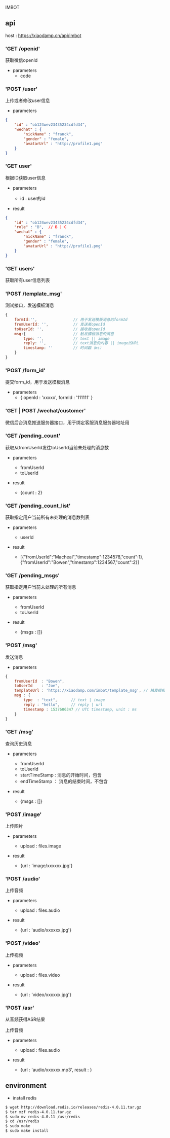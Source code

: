 IMBOT

## api

host : https://xiaodamp.cn/api/imbot

### 'GET /openid'

获取微信openId

- parameters
    - code    

### 'POST /user'

上传或者修改user信息

- parameters

```json
{
	"id" : "ob124wev23435234cdfd34",
    "wechat" : {
    	"nickName" : "franck",
    	"gender" : "female",
    	"avatarUrl" : "http://profile1.png"
    }
}
```

### 'GET user'

根据ID获取user信息

- parameters
    - id : user的id

- result

```json
{
    "id" : "ob124wev23435234cdfd34",
    "role" : "B",  // B | C
    "wechat" : {
    	"nickName" : "franck",
    	"gender" : "female",
    	"avatarUrl" : "http://profile1.png"
    }
}
```

### 'GET users'

获取所有user信息列表


### 'POST /template_msg'

测试接口，发送模板消息

```js
{
    formId:'',                // 用于发送模板消息的formId
    fromUserId: '',           // 发送者openId
    toUserId: '',             // 接收者openId
    msg:{                     // 触发模板消息的消息
        type: '',             // text || image
        reply: '',            // text消息的内容 || image的URL
        timestamp: ''         // 时间戳（ms）
    }
}
```

### 'POST /form_id'

提交form_id，用于发送模板消息

- parameters
    - { openId : 'xxxxx', formId : '111111' }

### 'GET | POST /wechat/customer'

微信后台消息推送服务器接口，用于绑定客服消息服务器地址用

### 'GET /pending_count'

获取从fromUserId发往toUserId当前未处理的消息数

- parameters
    - fromUserId
    - toUserId

- result
    - {count : 2} 

### 'GET /pending_count_list'

获取指定用户当前所有未处理的消息数列表

- parameters
    - userId

- result
    - [{"fromUserId":"Macheal","timestamp":1234578,"count":1},{"fromUserId":"Bowen","timestamp":1234567,"count":2}]

### 'GET /pending_msgs'

获取指定用户当前未处理的所有消息

- parameters
    - fromUserId
    - toUserId

- result
    - {msgs : []}

### 'POST /msg'

发送消息

- parameters

```js
{
    fromUserId  : "Bowen", 
    toUserId    : "Joe",
    templateUrl : 'https://xiaodamp.com/imbot/template_msg', // 触发模板消息时的回调地址，参见'POST /template_msg'接口
    msg : {
        type  : "text",      // text | image
        reply : "hello",     // reply | url
        timestamp : 1537606347 // UTC timestamp, unit : ms
    }
}
```

### 'GET /msg'

查询历史消息

- parameters
    - fromUserId
    - toUserId
    - startTimeStamp : 消息的开始时间，包含
    - endTimeStamp ： 消息的结束时间，不包含

- result
    - {msgs : []}

### 'POST /image'

上传图片

- parameters
    - upload : files.image

- result
    - {url : 'image/xxxxxx.jpg'}

### 'POST /audio'

上传音频

- parameters
    - upload : files.audio

- result
    - {url : 'audio/xxxxxx.jpg'}

### 'POST /video'

上传视频

- parameters
    - upload : files.video

- result
    - {url : 'video/xxxxxx.jpg'}

### 'POST /asr'

从音频获得ASR结果

上传音频

- parameters
    - upload : files.audio

- result
    - {url : 'audio/xxxxxx.mp3', result : }

## environment

- install redis

```bash
$ wget http://download.redis.io/releases/redis-4.0.11.tar.gz
$ tar xzf redis-4.0.11.tar.gz
$ sudo mv redis-4.0.11 /usr/redis
$ cd /usr/redis
$ sudo make
$ sudo make install
```